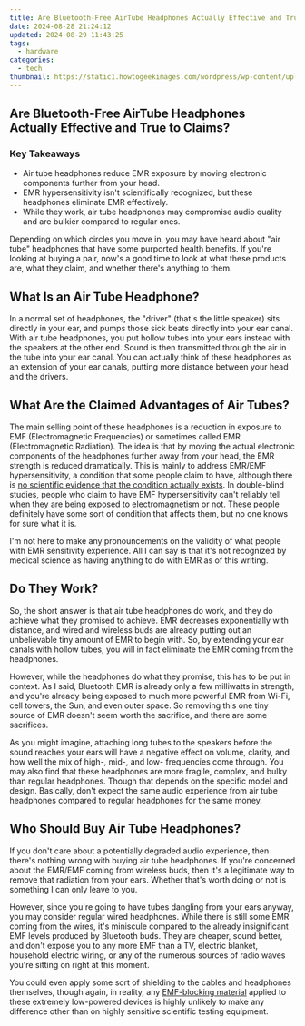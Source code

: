 ```yaml
---
title: Are Bluetooth-Free AirTube Headphones Actually Effective and True to Claims?
date: 2024-08-28 21:24:12
updated: 2024-08-29 11:43:25
tags:
  - hardware
categories:
  - tech
thumbnail: https://static1.howtogeekimages.com/wordpress/wp-content/uploads/2024/05/an-air-tube-headphone-with-a-radiation-icon-behind-it-1.jpg
---
```


## Are Bluetooth-Free AirTube Headphones Actually Effective and True to Claims?

### Key Takeaways

* Air tube headphones reduce EMR exposure by moving electronic components further from your head.
* EMR hypersensitivity isn't scientifically recognized, but these headphones eliminate EMR effectively.
* While they work, air tube headphones may compromise audio quality and are bulkier compared to regular ones.

 Depending on which circles you move in, you may have heard about "air tube" headphones that have some purported health benefits. If you're looking at buying a pair, now's a good time to look at what these products are, what they claim, and whether there's anything to them.

##  What Is an Air Tube Headphone?

 In a normal set of headphones, the "driver" (that's the little speaker) sits directly in your ear, and pumps those sick beats directly into your ear canal. With air tube headphones, you put hollow tubes into your ears instead with the speakers at the other end. Sound is then transmitted through the air in the tube into your ear canal. You can actually think of these headphones as an extension of your ear canals, putting more distance between your head and the drivers.

##  What Are the Claimed Advantages of Air Tubes?

 The main selling point of these headphones is a reduction in exposure to EMF (Electromagnetic Frequencies) or sometimes called EMR (Electromagnetic Radiation). The idea is that by moving the actual electronic components of the headphones further away from your head, the EMR strength is reduced dramatically. This is mainly to address EMR/EMF hypersensitivity, a condition that some people claim to have, although there is [no scientific evidence that the condition actually exists](https://www.who.int/teams/environment-climate-change-and-health/radiation-and-health/non-ionizing/emf/hypersensitivity). In double-blind studies, people who claim to have EMF hypersensitivity can't reliably tell when they are being exposed to electromagnetism or not. These people definitely have some sort of condition that affects them, but no one knows for sure what it is.

 I'm not here to make any pronouncements on the validity of what people with EMR sensitivity experience. All I can say is that it's not recognized by medical science as having anything to do with EMR as of this writing.

##  Do They Work?

 So, the short answer is that air tube headphones do work, and they do achieve what they promised to achieve. EMR decreases exponentially with distance, and wired and wireless buds are already putting out an unbelievable tiny amount of EMR to begin with. So, by extending your ear canals with hollow tubes, you will in fact eliminate the EMR coming from the headphones.

 However, while the headphones do what they promise, this has to be put in context. As I said, Bluetooth EMR is already only a few milliwatts in strength, and you're already being exposed to much more powerful EMR from Wi-Fi, cell towers, the Sun, and even outer space. So removing this one tiny source of EMR doesn't seem worth the sacrifice, and there are some sacrifices.

 As you might imagine, attaching long tubes to the speakers before the sound reaches your ears will have a negative effect on volume, clarity, and how well the mix of high-, mid-, and low- frequencies come through. You may also find that these headphones are more fragile, complex, and bulky than regular headphones. Though that depends on the specific model and design. Basically, don't expect the same audio experience from air tube headphones compared to regular headphones for the same money.

##  Who Should Buy Air Tube Headphones?

 If you don't care about a potentially degraded audio experience, then there's nothing wrong with buying air tube headphones. If you're concerned about the EMR/EMF coming from wireless buds, then it's a legitimate way to remove that radiation from your ears. Whether that's worth doing or not is something I can only leave to you.

 However, since you're going to have tubes dangling from your ears anyway, you may consider regular wired headphones. While there is still some EMR coming from the wires, it's miniscule compared to the already insignificant EMF levels produced by Bluetooth buds. They are cheaper, sound better, and don't expose you to any more EMF than a TV, electric blanket, household electric wiring, or any of the numerous sources of radio waves you're sitting on right at this moment.

 You could even apply some sort of shielding to the cables and headphones themselves, though again, in reality, any [EMF-blocking material](https://android-transfer.techidaily.com/how-to-transfer-videos-from-honor-magic-6-pro-to-ipad-drfone-by-drfone-transfer-from-android-transfer-from-android/) applied to these extremely low-powered devices is highly unlikely to make any difference other than on highly sensitive scientific testing equipment.

<ins class="adsbygoogle"
     style="display:block"
     data-ad-format="autorelaxed"
     data-ad-client="ca-pub-7571918770474297"
     data-ad-slot="1223367746"></ins>



<ins class="adsbygoogle"
     style="display:block"
     data-ad-client="ca-pub-7571918770474297"
     data-ad-slot="8358498916"
     data-ad-format="auto"
     data-full-width-responsive="true"></ins>
